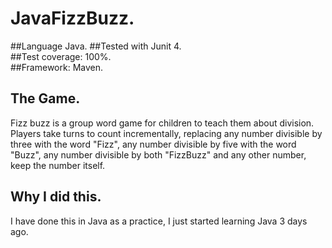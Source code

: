# JavaFizzBuzz.

##Language Java.
##Tested with Junit 4.  
##Test coverage: 100%.  
##Framework: Maven.

The Game.
---------
Fizz buzz is a group word game for children to teach them about division. Players take turns to count incrementally, replacing any number divisible by three with the word "Fizz", any number divisible by five with the word "Buzz", any number divisible by both "FizzBuzz" and any other number, keep the number itself.

Why I did this.
---------------
I have done this in Java as a practice, I just started learning Java 3 days ago. 


